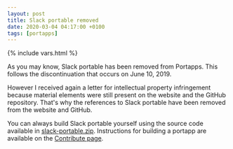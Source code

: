 ```yaml
---
layout: post
title: Slack portable removed
date: 2020-03-04 04:17:00 +0100
tags: [portapps]
---
```

{% include vars.html %}

As you may know, Slack portable has been removed from Portapps. This follows the discontinuation that occurs on June 10, 2019.

However I received again a letter for intellectual property infringement because material elements were still present on the website and the GitHub repository.
That's why the references to Slack portable have been removed from the website and GitHub.

You can always build Slack portable yourself using the source code available in [slack-portable.zip](https://github.com/portapps/portapps/files/4288591/slack-portable.zip).
Instructions for building a portapp are available on the [Contribute page](https://portapps.io/doc/contribute/).